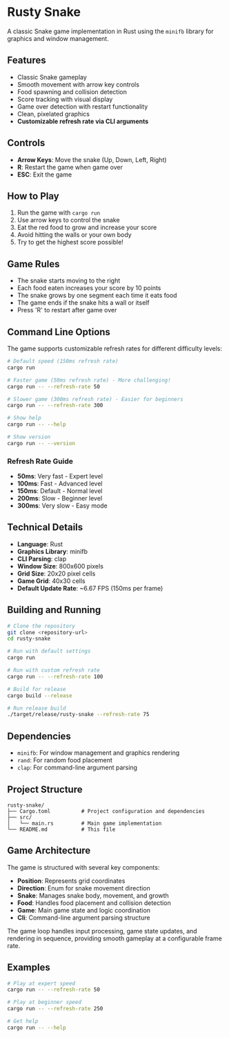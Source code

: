# Rusty Snake

A classic Snake game implementation in Rust using the `minifb` library for graphics and window management.

## Features

- Classic Snake gameplay
- Smooth movement with arrow key controls
- Food spawning and collision detection
- Score tracking with visual display
- Game over detection with restart functionality
- Clean, pixelated graphics
- **Customizable refresh rate via CLI arguments**

## Controls

- **Arrow Keys**: Move the snake (Up, Down, Left, Right)
- **R**: Restart the game when game over
- **ESC**: Exit the game

## How to Play

1. Run the game with `cargo run`
2. Use arrow keys to control the snake
3. Eat the red food to grow and increase your score
4. Avoid hitting the walls or your own body
5. Try to get the highest score possible!

## Game Rules

- The snake starts moving to the right
- Each food eaten increases your score by 10 points
- The snake grows by one segment each time it eats food
- The game ends if the snake hits a wall or itself
- Press 'R' to restart after game over

## Command Line Options

The game supports customizable refresh rates for different difficulty levels:

```bash
# Default speed (150ms refresh rate)
cargo run

# Faster game (50ms refresh rate) - More challenging!
cargo run -- --refresh-rate 50

# Slower game (300ms refresh rate) - Easier for beginners
cargo run -- --refresh-rate 300

# Show help
cargo run -- --help

# Show version
cargo run -- --version
```

### Refresh Rate Guide

- **50ms**: Very fast - Expert level
- **100ms**: Fast - Advanced level  
- **150ms**: Default - Normal level
- **200ms**: Slow - Beginner level
- **300ms**: Very slow - Easy mode

## Technical Details

- **Language**: Rust
- **Graphics Library**: minifb
- **CLI Parsing**: clap
- **Window Size**: 800x600 pixels
- **Grid Size**: 20x20 pixel cells
- **Game Grid**: 40x30 cells
- **Default Update Rate**: ~6.67 FPS (150ms per frame)

## Building and Running

```bash
# Clone the repository
git clone <repository-url>
cd rusty-snake

# Run with default settings
cargo run

# Run with custom refresh rate
cargo run -- --refresh-rate 100

# Build for release
cargo build --release

# Run release build
./target/release/rusty-snake --refresh-rate 75
```

## Dependencies

- `minifb`: For window management and graphics rendering
- `rand`: For random food placement
- `clap`: For command-line argument parsing

## Project Structure

```
rusty-snake/
├── Cargo.toml          # Project configuration and dependencies
├── src/
│   └── main.rs         # Main game implementation
└── README.md           # This file
```

## Game Architecture

The game is structured with several key components:

- **Position**: Represents grid coordinates
- **Direction**: Enum for snake movement direction
- **Snake**: Manages snake body, movement, and growth
- **Food**: Handles food placement and collision detection
- **Game**: Main game state and logic coordination
- **Cli**: Command-line argument parsing structure

The game loop handles input processing, game state updates, and rendering in sequence, providing smooth gameplay at a configurable frame rate.

## Examples

```bash
# Play at expert speed
cargo run -- --refresh-rate 50

# Play at beginner speed  
cargo run -- --refresh-rate 250

# Get help
cargo run -- --help
```
